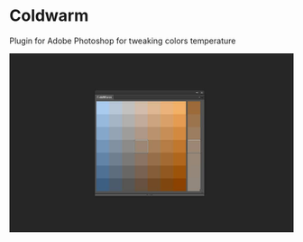 # Coldwarm
Plugin for Adobe Photoshop for tweaking colors temperature

![Coldwarm image](Coldwarm.jpg)